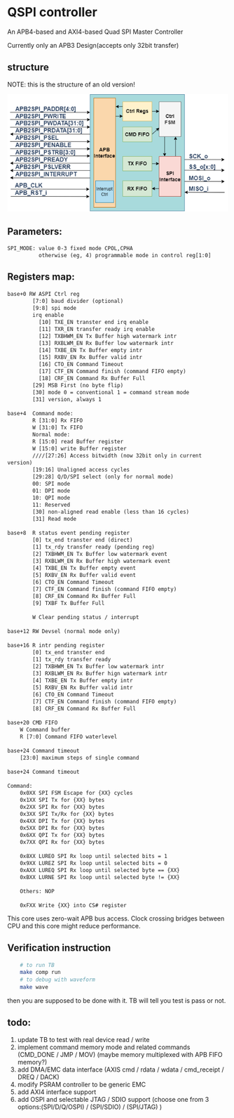 # QSPI controller
An APB4-based and AXI4-based Quad SPI Master Controller

Currently only an APB3 Design(accepts only 32bit transfer)

## structure
 NOTE: this is the structure of an old version!

 ![adv_struct.png](./doc/adv_struct.png)

## Parameters:

```text
SPI_MODE: value 0-3 fixed mode CPOL,CPHA
          otherwise (eg, 4) programmable mode in control reg[1:0]
```

## Registers map:

```text
base+0 RW ASPI Ctrl reg
		[7:0] baud divider (optional)
		[9:8] spi mode
		irq enable
       	  [10] TXE_EN transter end irq enable
          [11] TXR_EN transfer ready irq enable
		  [12] TXBHWM_EN Tx Buffer high watermark intr
		  [13] RXBLWM_EN Rx Buffer low watermark intr
		  [14] TXBE_EN Tx Buffer empty intr
		  [15] RXBV_EN Rx Buffer valid intr
		  [16] CTO_EN Command Timeout
		  [17] CTF_EN Command finish (command FIFO empty)
		  [18] CRF_EN Command Rx Buffer Full
		[29] MSB First (no byte flip)
		[30] mode 0 = conventional 1 = command stream mode 
		[31] version, always 1

base+4  Command mode:
		R [31:0] Rx FIFO
        W [31:0] Tx FIFO
		Normal mode:
		R [15:0] read Buffer register
		W [15:0] write Buffer register
		////[27:26] Access bitwidth (now 32bit only in current version)
		[19:16] Unaligned access cycles
		[29:28] Q/D/SPI select (only for normal mode)
		00: SPI mode
		01: DPI mode
		10: QPI mode
		11: Reserved
		[30] non-aligned read enable (less than 16 cycles)
		[31] Read mode

base+8  R status event pending register
        [0] tx_end transter end (direct)
	  	[1] tx_rdy transfer ready (pending reg)
		[2] TXBHWM_EN Tx Buffer low watermark event
		[3] RXBLWM_EN Rx Buffer high watermark event
		[4] TXBE_EN Tx Buffer empty event
		[5] RXBV_EN Rx Buffer valid event
		[6] CTO_EN Command Timeout
		[7] CTF_EN Command finish (command FIFO empty)
		[8] CRF_EN Command Rx Buffer Full
		[9] TXBF Tx Buffer Full

        W Clear pending status / interrupt 

base+12 RW Devsel (normal mode only)

base+16 R intr pending register
        [0] tx_end transter end
	  	[1] tx_rdy transfer ready
		[2] TXBHWM_EN Tx Buffer low watermark intr
		[3] RXBLWM_EN Rx Buffer hign watermark intr
		[4] TXBE_EN Tx Buffer empty intr
		[5] RXBV_EN Rx Buffer valid intr
		[6] CTO_EN Command Timeout
		[7] CTF_EN Command finish (command FIFO empty)
		[8] CRF_EN Command Rx Buffer Full

base+20 CMD FIFO
	W Command buffer
	R [7:0] Command FIFO waterlevel

base+24 Command timeout
	[23:0] maximum steps of single command

base+24 Command timeout

Command: 
	0x0XX SPI FSM Escape for {XX} cycles 
	0x1XX SPI Tx for {XX} bytes
	0x2XX SPI Rx for {XX} bytes 
	0x3XX SPI Tx/Rx for {XX} bytes 
	0x4XX DPI Tx for {XX} bytes
	0x5XX DPI Rx for {XX} bytes
	0x6XX QPI Tx for {XX} bytes
	0x7XX QPI Rx for {XX} bytes

	0x8XX LUREO SPI Rx loop until selected bits = 1
	0x9XX LUREZ SPI Rx loop until selected bits = 0
	0xAXX LUREQ SPI Rx loop until selected byte == {XX}
	0xBXX LURNE SPI Rx loop until selected byte != {XX}

	Others: NOP

	0xFXX Write {XX} into CS# register
```

This core uses zero-wait APB bus access. Clock crossing bridges between
CPU and this core might reduce performance.

## Verification instruction

```bash
    # to run TB
    make comp run 
    # to debug with waveform
    make wave
```
  then you are supposed to be done with it. TB will tell you test is pass or not.

## todo:

1. update TB to test with real device read / write
2. implement command memory mode and related commands (CMD_DONE / JMP / MOV) (maybe memory multiplexed with APB FIFO memory?)
3. add DMA/EMC data interface (AXIS cmd / rdata / wdata / cmd_receipt / DREQ / DACK)
4. modify PSRAM controller to be generic EMC
5. add AXI4 interface support
6. add OSPI and selectable JTAG / SDIO support (choose one from 3 options:(SPI/D/Q/OSPI) / (SPI/SDIO) / (SPI/JTAG) )
   
